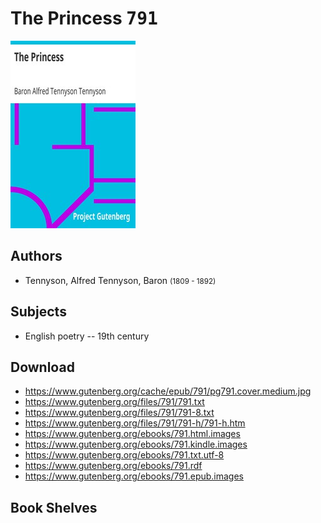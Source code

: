 # The Princess <kbd>791</kbd>

![](./cover.medium.jpg "")

## Authors


 - Tennyson, Alfred Tennyson, Baron <small>(1809 - 1892)</small>

## Subjects


 - English poetry -- 19th century

## Download


 - https://www.gutenberg.org/cache/epub/791/pg791.cover.medium.jpg
 - https://www.gutenberg.org/files/791/791.txt
 - https://www.gutenberg.org/files/791/791-8.txt
 - https://www.gutenberg.org/files/791/791-h/791-h.htm
 - https://www.gutenberg.org/ebooks/791.html.images
 - https://www.gutenberg.org/ebooks/791.kindle.images
 - https://www.gutenberg.org/ebooks/791.txt.utf-8
 - https://www.gutenberg.org/ebooks/791.rdf
 - https://www.gutenberg.org/ebooks/791.epub.images

## Book Shelves


